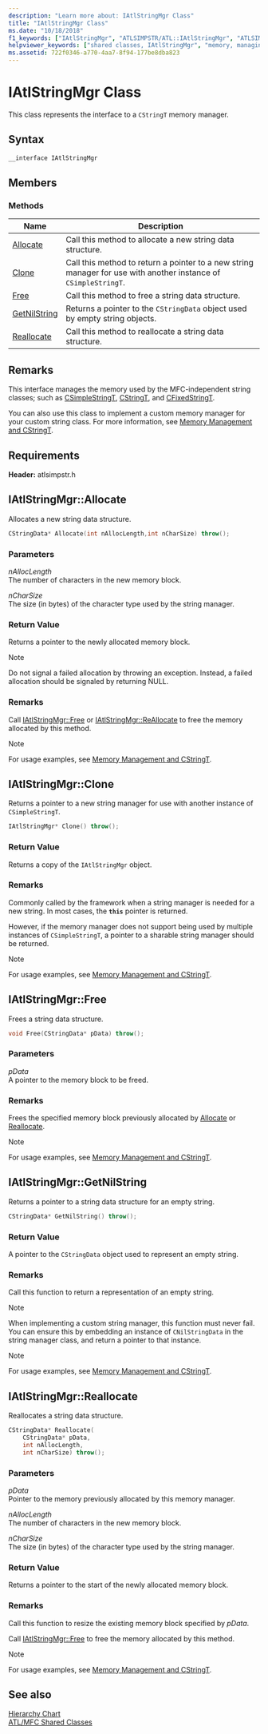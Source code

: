 ```yaml
---
description: "Learn more about: IAtlStringMgr Class"
title: "IAtlStringMgr Class"
ms.date: "10/18/2018"
f1_keywords: ["IAtlStringMgr", "ATLSIMPSTR/ATL::IAtlStringMgr", "ATLSIMPSTR/ATL::Allocate", "ATLSIMPSTR/ATL::Clone", "ATLSIMPSTR/ATL::Free", "ATLSIMPSTR/ATL::GetNilString", "ATLSIMPSTR/ATL::Reallocate"]
helpviewer_keywords: ["shared classes, IAtlStringMgr", "memory, managing", "IAtlStringMgr class"]
ms.assetid: 722f0346-a770-4aa7-8f94-177be8dba823
---
```

# IAtlStringMgr Class

This class represents the interface to a `CStringT` memory manager.

## Syntax

```cpp
__interface IAtlStringMgr
```

## Members

### Methods

|Name|Description|
|-|-|
|[Allocate](#allocate)|Call this method to allocate a new string data structure.|
|[Clone](#clone)|Call this method to return a pointer to a new string manager for use with another instance of `CSimpleStringT`.|
|[Free](#free)|Call this method to free a string data structure.|
|[GetNilString](#getnilstring)|Returns a pointer to the `CStringData` object used by empty string objects.|
|[Reallocate](#reallocate)|Call this method to reallocate a string data structure.|

## Remarks

This interface manages the memory used by the MFC-independent string classes; such as [CSimpleStringT](../../atl-mfc-shared/reference/csimplestringt-class.md), [CStringT](../../atl-mfc-shared/reference/cstringt-class.md), and [CFixedStringT](../../atl-mfc-shared/reference/cfixedstringt-class.md).

You can also use this class to implement a custom memory manager for your custom string class. For more information, see [Memory Management and CStringT](../../atl-mfc-shared/memory-management-with-cstringt.md).

## Requirements

**Header:** atlsimpstr.h

## <a name="allocate"></a> IAtlStringMgr::Allocate

Allocates a new string data structure.

```cpp
CStringData* Allocate(int nAllocLength,int nCharSize) throw();
```

### Parameters

*nAllocLength*<br/>
The number of characters in the new memory block.

*nCharSize*<br/>
The size (in bytes) of the character type used by the string manager.

### Return Value

Returns a pointer to the newly allocated memory block.

> [!NOTE]
> Do not signal a failed allocation by throwing an exception. Instead, a failed allocation should be signaled by returning NULL.

### Remarks

Call [IAtlStringMgr::Free](#free) or [IAtlStringMgr::ReAllocate](#reallocate) to free the memory allocated by this method.

> [!NOTE]
> For usage examples, see [Memory Management and CStringT](../../atl-mfc-shared/memory-management-with-cstringt.md).

## <a name="clone"></a> IAtlStringMgr::Clone

Returns a pointer to a new string manager for use with another instance of `CSimpleStringT`.

```cpp
IAtlStringMgr* Clone() throw();
```

### Return Value

Returns a copy of the `IAtlStringMgr` object.

### Remarks

Commonly called by the framework when a string manager is needed for a new string. In most cases, the **`this`** pointer is returned.

However, if the memory manager does not support being used by multiple instances of `CSimpleStringT`, a pointer to a sharable string manager should be returned.

> [!NOTE]
> For usage examples, see [Memory Management and CStringT](../../atl-mfc-shared/memory-management-with-cstringt.md).

## <a name="free"></a> IAtlStringMgr::Free

Frees a string data structure.

```cpp
void Free(CStringData* pData) throw();
```

### Parameters

*pData*<br/>
A pointer to the memory block to be freed.

### Remarks

Frees the specified memory block previously allocated by [Allocate](#allocate) or [Reallocate](../../atl/reference/iatlmemmgr-class.md#reallocate).

> [!NOTE]
> For usage examples, see [Memory Management and CStringT](../../atl-mfc-shared/memory-management-with-cstringt.md).

## <a name="getnilstring"></a> IAtlStringMgr::GetNilString

Returns a pointer to a string data structure for an empty string.

```cpp
CStringData* GetNilString() throw();
```

### Return Value

A pointer to the `CStringData` object used to represent an empty string.

### Remarks

Call this function to return a representation of an empty string.

> [!NOTE]
> When implementing a custom string manager, this function must never fail. You can ensure this by embedding an instance of `CNilStringData` in the string manager class, and return a pointer to that instance.

> [!NOTE]
> For usage examples, see [Memory Management and CStringT](../../atl-mfc-shared/memory-management-with-cstringt.md).

## <a name="reallocate"></a> IAtlStringMgr::Reallocate

Reallocates a string data structure.

```cpp
CStringData* Reallocate(
    CStringData* pData,
    int nAllocLength,
    int nCharSize) throw();
```

### Parameters

*pData*<br/>
Pointer to the memory previously allocated by this memory manager.

*nAllocLength*<br/>
The number of characters in the new memory block.

*nCharSize*<br/>
The size (in bytes) of the character type used by the string manager.

### Return Value

Returns a pointer to the start of the newly allocated memory block.

### Remarks

Call this function to resize the existing memory block specified by *pData*.

Call [IAtlStringMgr::Free](#free) to free the memory allocated by this method.

> [!NOTE]
> For usage examples, see [Memory Management and CStringT](../../atl-mfc-shared/memory-management-with-cstringt.md).

## See also

[Hierarchy Chart](../../mfc/hierarchy-chart.md)<br/>
[ATL/MFC Shared Classes](../../atl-mfc-shared/atl-mfc-shared-classes.md)
